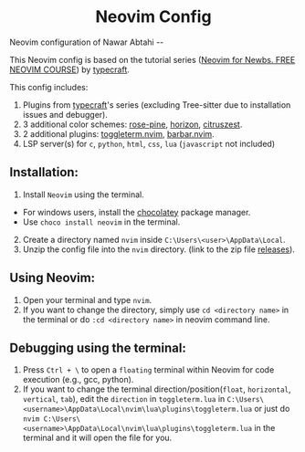 <div align="center">
<h1>Neovim Config </h1>
</div>

Neovim configuration of Nawar Abtahi --

This Neovim config is based on the tutorial series ([Neovim for Newbs. FREE NEOVIM COURSE](https://www.youtube.com/playlist?list=PLsz00TDipIffreIaUNk64KxTIkQaGguqn)) by [typecraft](https://www.youtube.com/@typecraft_dev).

This config includes:
1. Plugins from [typecraft](https://www.youtube.com/@typecraft_dev)'s series (excluding Tree-sitter due to installation issues and debugger).
2. 3 additional color schemes: [rose-pine](https://github.com/rose-pine/neovim), [horizon](https://github.com/LunarVim/horizon.nvim), [citruszest](https://github.com/zootedb0t/citruszest.nvim).
3. 2 additional plugins: [toggleterm.nvim](https://github.com/akinsho/toggleterm.nvim), [barbar.nvim](https://github.com/romgrk/barbar.nvim).
4. LSP server(s) for `c`, `python`, `html`, `css`, `lua` (`javascript` not included)

## Installation:
1. Install `Neovim` using the terminal.
  - For windows users, install the [chocolatey](https://chocolatey.org/) package manager.
  - Use `choco install neovim` in the terminal.
2. Create a directory named `nvim` inside `C:\Users\<user>\AppData\Local`.
3. Unzip the config file into the `nvim` directory. (link to the zip file [releases](https://github.com/NawarAbtahi/Neovim-Config/releases/tag/neovim-config)).

## Using Neovim:
1. Open your terminal and type `nvim`.
2. If you want to change the directory, simply use `cd <directory name>` in the terminal or do `:cd <directory name>` in neovim command line.

## Debugging using the terminal:
1. Press `Ctrl + \` to open a `floating` terminal within Neovim for code execution (e.g., gcc, python).
2. If you want to change the terminal direction/position(`float`, `horizontal`, `vertical`, `tab`), edit the `direction` in `toggleterm.lua` in `C:\Users\<username>\AppData\Local\nvim\lua\plugins\toggleterm.lua` or just do `nvim C:\Users\<username>\AppData\Local\nvim\lua\plugins\toggleterm.lua` in the terminal and it will open the file for you.
